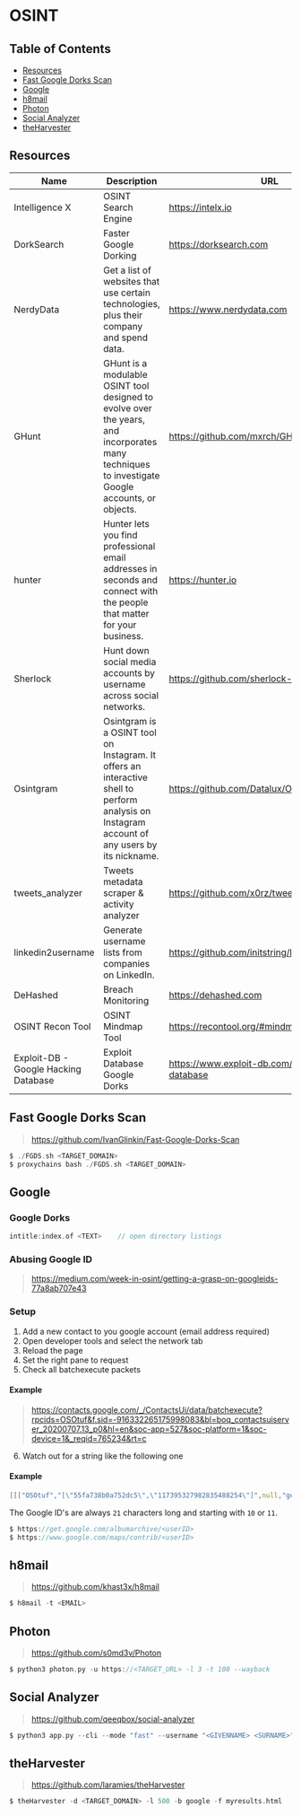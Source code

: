 # OSINT

## Table of Contents

- [Resources](https://github.com/0xsyr0/Awesome-Cybersecurity-Handbooks/blob/main/handbooks/osint.md#Resources)
- [Fast Google Dorks Scan](https://github.com/0xsyr0/Awesome-Cybersecurity-Handbooks/blob/main/handbooks/osint.md#Fast-Google-Dorks-Scan)
- [Google](https://github.com/0xsyr0/Awesome-Cybersecurity-Handbooks/blob/main/handbooks/osint.md#Google)
- [h8mail](https://github.com/0xsyr0/Awesome-Cybersecurity-Handbooks/blob/main/handbooks/osint.md#h8mail)
- [Photon](https://github.com/0xsyr0/Awesome-Cybersecurity-Handbooks/blob/main/handbooks/osint.md#Photon)
- [Social Analyzer](https://github.com/0xsyr0/Awesome-Cybersecurity-Handbooks/blob/main/handbooks/osint.md#Social-Analyzer)
- [theHarvester](https://github.com/0xsyr0/Awesome-Cybersecurity-Handbooks/blob/main/handbooks/osint.md#theHarvester)

## Resources

| Name | Description | URL |
| --- | --- | --- | 
| Intelligence X | OSINT Search Engine | https://intelx.io |
| DorkSearch | Faster Google Dorking | https://dorksearch.com |
| NerdyData | Get a list of websites that use certain technologies, plus their company and spend data. | https://www.nerdydata.com |
| GHunt |  GHunt is a modulable OSINT tool designed to evolve over the years, and incorporates many techniques to investigate Google accounts, or objects. | https://github.com/mxrch/GHunt |
| hunter | Hunter lets you find professional email addresses in seconds and connect with the people that matter for your business. | https://hunter.io |
| Sherlock | Hunt down social media accounts by username across social networks. | https://github.com/sherlock-project/sherlock |
| Osintgram | Osintgram is a OSINT tool on Instagram. It offers an interactive shell to perform analysis on Instagram account of any users by its nickname. | https://github.com/Datalux/Osintgram |
| tweets_analyzer | Tweets metadata scraper & activity analyzer | https://github.com/x0rz/tweets_analyzer |
| linkedin2username | Generate username lists from companies on LinkedIn. | https://github.com/initstring/linkedin2username |
| DeHashed | Breach Monitoring  | https://dehashed.com |
| OSINT Recon Tool | OSINT Mindmap Tool | https://recontool.org/#mindmap |
| Exploit-DB - Google Hacking Database | Exploit Database Google Dorks | https://www.exploit-db.com/google-hacking-database |

## Fast Google Dorks Scan

> https://github.com/IvanGlinkin/Fast-Google-Dorks-Scan

```c
$ ./FGDS.sh <TARGET_DOMAIN>
$ proxychains bash ./FGDS.sh <TARGET_DOMAIN>
```

## Google

### Google Dorks

```c
intitle:index.of <TEXT>    // open directory listings
```

### Abusing Google ID

> https://medium.com/week-in-osint/getting-a-grasp-on-googleids-77a8ab707e43

### Setup

1. Add a new contact to you google account (email address required)
2. Open developer tools and select the network tab
3. Reload the page
4. Set the right pane to request
5. Check all batchexecute packets

#### Example

> https://contacts.google.com/_/ContactsUi/data/batchexecute?rpcids=OSOtuf&f.sid=-916332265175998083&bl=boq_contactsuiserver_20200707.13_p0&hl=en&soc-app=527&soc-platform=1&soc-device=1&_reqid=765234&rt=c

6. Watch out for a string like the following one

#### Example

```c
[[["OSOtuf","[\"55fa738b0a752dc5\",\"117395327982835488254\"]",null,"generic"]]]
```

The Google ID's are always `21` characters long and starting with `10` or `11`.

```c
$ https://get.google.com/albumarchive/<userID>
$ https://www.google.com/maps/contrib/<userID>
```

## h8mail

> https://github.com/khast3x/h8mail

```c
$ h8mail -t <EMAIL>
```

## Photon

> https://github.com/s0md3v/Photon

```c
$ python3 photon.py -u https://<TARGET_URL> -l 3 -t 100 --wayback
```

## Social Analyzer

> https://github.com/qeeqbox/social-analyzer

```c
$ python3 app.py --cli --mode "fast" --username "<GIVENNAME> <SURNAME>" --websites "youtube facebook instagram" --output "pretty" --options "found,title,link,rate"
```

## theHarvester

> https://github.com/laramies/theHarvester

```c
$ theHarvester -d <TARGET_DOMAIN> -l 500 -b google -f myresults.html
```
